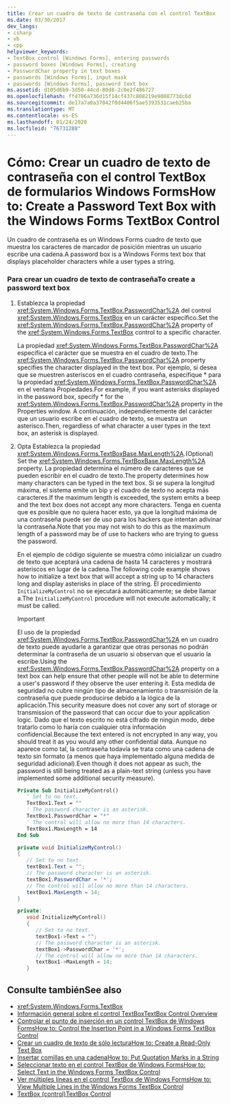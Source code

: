 ```yaml
---
title: Crear un cuadro de texto de contraseña con el control TextBox
ms.date: 03/30/2017
dev_langs:
- csharp
- vb
- cpp
helpviewer_keywords:
- TextBox control [Windows Forms], entering passwords
- password boxes [Windows Forms], creating
- PasswordChar property in text boxes
- passwords [Windows Forms], input mask
- passwords [Windows Forms], password text box
ms.assetid: d105d6b9-3d50-44cd-80d8-2c0e2f486727
ms.openlocfilehash: ff4706a736d15f14cf437c808219e9088773dc6d
ms.sourcegitcommit: de17a7a0a37042f0d4406f5ae5393531caeb25ba
ms.translationtype: MT
ms.contentlocale: es-ES
ms.lasthandoff: 01/24/2020
ms.locfileid: "76731288"
---
```

# <a name="how-to-create-a-password-text-box-with-the-windows-forms-textbox-control"></a><span data-ttu-id="5f876-102">Cómo: Crear un cuadro de texto de contraseña con el control TextBox de formularios Windows Forms</span><span class="sxs-lookup"><span data-stu-id="5f876-102">How to: Create a Password Text Box with the Windows Forms TextBox Control</span></span>

<span data-ttu-id="5f876-103">Un cuadro de contraseña es un Windows Forms cuadro de texto que muestra los caracteres de marcador de posición mientras un usuario escribe una cadena.</span><span class="sxs-lookup"><span data-stu-id="5f876-103">A password box is a Windows Forms text box that displays placeholder characters while a user types a string.</span></span>

### <a name="to-create-a-password-text-box"></a><span data-ttu-id="5f876-104">Para crear un cuadro de texto de contraseña</span><span class="sxs-lookup"><span data-stu-id="5f876-104">To create a password text box</span></span>

1. <span data-ttu-id="5f876-105">Establezca la propiedad <xref:System.Windows.Forms.TextBox.PasswordChar%2A> del control <xref:System.Windows.Forms.TextBox> en un carácter específico.</span><span class="sxs-lookup"><span data-stu-id="5f876-105">Set the <xref:System.Windows.Forms.TextBox.PasswordChar%2A> property of the <xref:System.Windows.Forms.TextBox> control to a specific character.</span></span>

    <span data-ttu-id="5f876-106">La propiedad <xref:System.Windows.Forms.TextBox.PasswordChar%2A> especifica el carácter que se muestra en el cuadro de texto.</span><span class="sxs-lookup"><span data-stu-id="5f876-106">The <xref:System.Windows.Forms.TextBox.PasswordChar%2A> property specifies the character displayed in the text box.</span></span> <span data-ttu-id="5f876-107">Por ejemplo, si desea que se muestren asteriscos en el cuadro contraseña, especifique \* para la propiedad <xref:System.Windows.Forms.TextBox.PasswordChar%2A> en el ventana Propiedades.</span><span class="sxs-lookup"><span data-stu-id="5f876-107">For example, if you want asterisks displayed in the password box, specify \* for the <xref:System.Windows.Forms.TextBox.PasswordChar%2A> property in the Properties window.</span></span> <span data-ttu-id="5f876-108">A continuación, independientemente del carácter que un usuario escribe en el cuadro de texto, se muestra un asterisco.</span><span class="sxs-lookup"><span data-stu-id="5f876-108">Then, regardless of what character a user types in the text box, an asterisk is displayed.</span></span>

2. <span data-ttu-id="5f876-109">Opta Establezca la propiedad <xref:System.Windows.Forms.TextBoxBase.MaxLength%2A>.</span><span class="sxs-lookup"><span data-stu-id="5f876-109">(Optional) Set the <xref:System.Windows.Forms.TextBoxBase.MaxLength%2A> property.</span></span> <span data-ttu-id="5f876-110">La propiedad determina el número de caracteres que se pueden escribir en el cuadro de texto.</span><span class="sxs-lookup"><span data-stu-id="5f876-110">The property determines how many characters can be typed in the text box.</span></span> <span data-ttu-id="5f876-111">Si se supera la longitud máxima, el sistema emite un bip y el cuadro de texto no acepta más caracteres.</span><span class="sxs-lookup"><span data-stu-id="5f876-111">If the maximum length is exceeded, the system emits a beep and the text box does not accept any more characters.</span></span> <span data-ttu-id="5f876-112">Tenga en cuenta que es posible que no quiera hacer esto, ya que la longitud máxima de una contraseña puede ser de uso para los hackers que intentan adivinar la contraseña.</span><span class="sxs-lookup"><span data-stu-id="5f876-112">Note that you may not wish to do this as the maximum length of a password may be of use to hackers who are trying to guess the password.</span></span>

    <span data-ttu-id="5f876-113">En el ejemplo de código siguiente se muestra cómo inicializar un cuadro de texto que aceptará una cadena de hasta 14 caracteres y mostrará asteriscos en lugar de la cadena.</span><span class="sxs-lookup"><span data-stu-id="5f876-113">The following code example shows how to initialize a text box that will accept a string up to 14 characters long and display asterisks in place of the string.</span></span> <span data-ttu-id="5f876-114">El procedimiento `InitializeMyControl` no se ejecutará automáticamente; se debe llamar a.</span><span class="sxs-lookup"><span data-stu-id="5f876-114">The `InitializeMyControl` procedure will not execute automatically; it must be called.</span></span>

    > [!IMPORTANT]
    > <span data-ttu-id="5f876-115">El uso de la propiedad <xref:System.Windows.Forms.TextBox.PasswordChar%2A> en un cuadro de texto puede ayudarle a garantizar que otras personas no podrán determinar la contraseña de un usuario si observan que el usuario la escribe.</span><span class="sxs-lookup"><span data-stu-id="5f876-115">Using the <xref:System.Windows.Forms.TextBox.PasswordChar%2A> property on a text box can help ensure that other people will not be able to determine a user's password if they observe the user entering it.</span></span> <span data-ttu-id="5f876-116">Esta medida de seguridad no cubre ningún tipo de almacenamiento o transmisión de la contraseña que puede producirse debido a la lógica de la aplicación.</span><span class="sxs-lookup"><span data-stu-id="5f876-116">This security measure does not cover any sort of storage or transmission of the password that can occur due to your application logic.</span></span> <span data-ttu-id="5f876-117">Dado que el texto escrito no está cifrado de ningún modo, debe tratarlo como lo haría con cualquier otra información confidencial.</span><span class="sxs-lookup"><span data-stu-id="5f876-117">Because the text entered is not encrypted in any way, you should treat it as you would any other confidential data.</span></span> <span data-ttu-id="5f876-118">Aunque no aparece como tal, la contraseña todavía se trata como una cadena de texto sin formato (a menos que haya implementado alguna medida de seguridad adicional).</span><span class="sxs-lookup"><span data-stu-id="5f876-118">Even though it does not appear as such, the password is still being treated as a plain-text string (unless you have implemented some additional security measure).</span></span>

    ```vb
    Private Sub InitializeMyControl()
       ' Set to no text.
       TextBox1.Text = ""
       ' The password character is an asterisk.
       TextBox1.PasswordChar = "*"
       ' The control will allow no more than 14 characters.
       TextBox1.MaxLength = 14
    End Sub
    ```

    ```csharp
    private void InitializeMyControl()
    {
       // Set to no text.
       textBox1.Text = "";
       // The password character is an asterisk.
       textBox1.PasswordChar = '*';
       // The control will allow no more than 14 characters.
       textBox1.MaxLength = 14;
    }
    ```

    ```cpp
    private:
       void InitializeMyControl()
       {
          // Set to no text.
          textBox1->Text = "";
          // The password character is an asterisk.
          textBox1->PasswordChar = '*';
          // The control will allow no more than 14 characters.
          textBox1->MaxLength = 14;
       }
    ```

## <a name="see-also"></a><span data-ttu-id="5f876-119">Consulte también</span><span class="sxs-lookup"><span data-stu-id="5f876-119">See also</span></span>

- <xref:System.Windows.Forms.TextBox>
- [<span data-ttu-id="5f876-120">Información general sobre el control TextBox</span><span class="sxs-lookup"><span data-stu-id="5f876-120">TextBox Control Overview</span></span>](textbox-control-overview-windows-forms.md)
- [<span data-ttu-id="5f876-121">Controlar el punto de inserción en un control TextBox de Windows Forms</span><span class="sxs-lookup"><span data-stu-id="5f876-121">How to: Control the Insertion Point in a Windows Forms TextBox Control</span></span>](how-to-control-the-insertion-point-in-a-windows-forms-textbox-control.md)
- [<span data-ttu-id="5f876-122">Crear un cuadro de texto de sólo lectura</span><span class="sxs-lookup"><span data-stu-id="5f876-122">How to: Create a Read-Only Text Box</span></span>](how-to-create-a-read-only-text-box-windows-forms.md)
- [<span data-ttu-id="5f876-123">Insertar comillas en una cadena</span><span class="sxs-lookup"><span data-stu-id="5f876-123">How to: Put Quotation Marks in a String</span></span>](how-to-put-quotation-marks-in-a-string-windows-forms.md)
- [<span data-ttu-id="5f876-124">Seleccionar texto en el control TextBox de Windows Forms</span><span class="sxs-lookup"><span data-stu-id="5f876-124">How to: Select Text in the Windows Forms TextBox Control</span></span>](how-to-select-text-in-the-windows-forms-textbox-control.md)
- [<span data-ttu-id="5f876-125">Ver múltiples líneas en el control TextBox de Windows Forms</span><span class="sxs-lookup"><span data-stu-id="5f876-125">How to: View Multiple Lines in the Windows Forms TextBox Control</span></span>](how-to-view-multiple-lines-in-the-windows-forms-textbox-control.md)
- [<span data-ttu-id="5f876-126">TextBox (control)</span><span class="sxs-lookup"><span data-stu-id="5f876-126">TextBox Control</span></span>](textbox-control-windows-forms.md)
